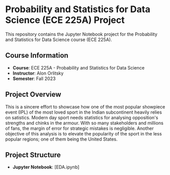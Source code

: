 # Probability and Statistics for Data Science (ECE 225A) Project

This repository contains the Jupyter Notebook project for the Probability and Statistics for Data Science course (ECE 225A).

## Course Information

- **Course**: ECE 225A - Probability and Statistics for Data Science
- **Instructor**: Alon Orlitsky
- **Semester**: Fall 2023

## Project Overview

This is a sincere effort to showcase how one of the most popular showpiece event (IPL) of the most loved sport in the Indian subcontinent heavily relies on satistics. Modern day sport needs statistics for analysing opposition's strengths and chinks in the armour. With so many stakeholders and millions of fans, the margin of error for strategic mistakes is negligible. Another objective of this analysis is to elevate the popularity of the sport in the less popular regions; one of them being the United States.

## Project Structure

- **Jupyter Notebook**: [EDA.ipynb]
